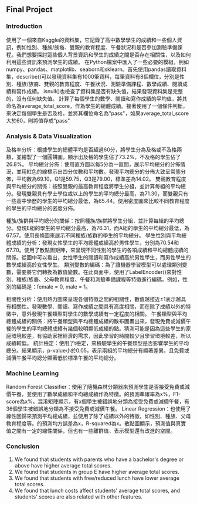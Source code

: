 ## Final Project
### Introduction
使用了一個來自Kaggle的資料集，它記錄了高中數學學生的成績和一些個人資訊，例如性別、種族/族裔、雙親的教育程度、午餐狀況和是否參加測驗準備課程。我們想要探討這些個人背景資訊和學生的成績之間是否存在相關性，以及如何利用這些資訊來預測學生的成績。
在Python檔案中匯入了一些必要的模組，例如numpy、pandas、matplotlib、seaborn和sklearn。首先使用pandas讀取資料集，describe()可以發現資料集有1000筆資料，每筆資料有8個欄位，分別是性別、種族/族裔、雙親的教育程度、午餐狀況、測驗準備課程、數學成績、閱讀成績和寫作成績。
isnull()也檢查了資料集是否有缺失值，結果發現資料集是完整的，沒有任何缺失值。
計算了每個學生的數學、閱讀和寫作成績的平均值，將其命名為average_total_score，作為學生的總體成績。接著使用了一個條件判斷，來決定每個學生是否及格，並將其欄位命名為"pass"，如果average_total_score大於60，則將值存成"pass"

### Analysis & Data Visualization
及格率分析：根據學生的總體平均是否超過60分，將學生分為及格或不及格兩類，並繪製了一個圓餅圖，顯示出及格的學生佔了73.2%，不及格的學生佔了26.8%。
平均總分分佈：使用直方圖以每5分為一區間，展示平均總分的分佈情況，並用紅色的線標示出四分位數和平均數。發現平均總分的分佈大致呈常態分佈，平均數為69.10，Q1是59.75，Q3是79.00，標準差為14.02。
雙親教育程度與平均總分的關係：按照雙親的最高教育程度將學生分組，並計算每組的平均總分。發現雙親具有學士學位或以上的學生的平均總分最高，為71.30，而雙親只有一些高中學歷的學生的平均總分最低，為65.44。使用密度圖來比較不同教育程度的學生的平均總分的密度分佈。

種族/族群與平均總分的關係：按照種族/族群將學生分組，並計算每組的平均總分。發現E組的學生的平均總分最高，為76.31，而A組的學生的平均總分最低，為67.57。使用長條圖來展示不同種族/族群的學生的平均總分。
學生性別與平均總體成績的分析：發現女性學生的平均總體成績高於男性學生，分別為70.54和67.70。使用了散點圖矩陣，來呈現不同性別的學生的各項成績和平均總體成績的關係。從圖中可以看出，女性學生的閱讀和寫作成績高於男性學生，而男性學生的數學成績高於女性學生。
類別變數的編碼：為了讓機器學習模型可以處理類別變數，需要將它們轉換為數值變數。在此頁面中，使用了LabelEncoder()來對性別、種族/族裔、父母教育程度、午餐和測驗準備課程等特徵進行編碼。例如，性別的編碼是：female = 0, male = 1。

相關性分析：使用熱力圖來呈現各個特徵之間的相關性，數值越接近±1表示越具有相關性。發現數學、閱讀、寫作成績之間具有高度相關，而在除了成績以外的特徵中，意外發現午餐類型對學生的數學成績有一定程度的相關。
午餐類型與平均總體成績的關係：將午餐類型與平均總體成績的散布圖畫出來，發現免費或減價午餐的學生的平均總體成績有幾個較明顯低成績的點。猜測可能是因為這些學生的家庭環境較差，有協助家裡經濟的需求，因此學習的時間較少且學習環境較差，所以成績較低。
統計檢定：使用了t檢定，來檢驗學生的午餐類型是否影響學生的平均總分。結果顯示，p-value小於0.05，表示兩組的平均總分有顯著差異，且免費或減價午餐平均總分顯著低於標準午餐的平均總分。

### Machine Learning
Random Forest Classifier：使用了隨機森林分類器來預測學生是否接受免費或減價午餐，並使用了數學成績和平均總成績作為特徵。的預測準確率為x%，F1-score為x%。混淆矩陣顯示，有x個學生被錯誤地分類為接受免費或減價午餐，有36個學生被錯誤地分類為不接受免費或減價午餐。
Linear Regression：也使用了線性回歸來預測平均總成績，並使用了除了成績以外的特徵，如性別、種族、父母教育程度等。的預測均方誤差為x，R-squared為x。散點圖顯示，預測值與真實值之間有一定的線性關係，但也有一些離群值，表示模型還有改進的空間。

### Conclusion
1. We found that students with parents who have a bachelor's degree or above have higher average total scores.
2. We found that students in group E have higher average total scores.
3. We found that students with free/reduced lunch have lower average total scores.
4. We found that lunch costs affect students' average total scores, and students' scores are also related with other features.
